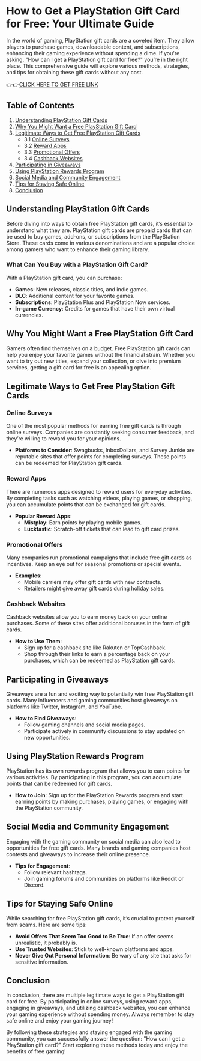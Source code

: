 # How to Get a PlayStation Gift Card for Free: Your Ultimate Guide

In the world of gaming, PlayStation gift cards are a coveted item. They allow players to purchase games, downloadable content, and subscriptions, enhancing their gaming experience without spending a dime. If you're asking, "How can I get a PlayStation gift card for free?" you’re in the right place. This comprehensive guide will explore various methods, strategies, and tips for obtaining these gift cards without any cost.

👉👉[CLICK HERE TO GET FREE LINK](https://todaylink.site/freegiftcard/)

## Table of Contents

1. [Understanding PlayStation Gift Cards](#understanding-playstation-gift-cards)
2. [Why You Might Want a Free PlayStation Gift Card](#why-you-might-want-a-free-playstation-gift-card)
3. [Legitimate Ways to Get Free PlayStation Gift Cards](#legitimate-ways-to-get-free-playstation-gift-cards)
   - 3.1 [Online Surveys](#online-surveys)
   - 3.2 [Reward Apps](#reward-apps)
   - 3.3 [Promotional Offers](#promotional-offers)
   - 3.4 [Cashback Websites](#cashback-websites)
4. [Participating in Giveaways](#participating-in-giveaways)
5. [Using PlayStation Rewards Program](#using-playstation-rewards-program)
6. [Social Media and Community Engagement](#social-media-and-community-engagement)
7. [Tips for Staying Safe Online](#tips-for-staying-safe-online)
8. [Conclusion](#conclusion)

## Understanding PlayStation Gift Cards

Before diving into ways to obtain free PlayStation gift cards, it’s essential to understand what they are. PlayStation gift cards are prepaid cards that can be used to buy games, add-ons, or subscriptions from the PlayStation Store. These cards come in various denominations and are a popular choice among gamers who want to enhance their gaming library.

### What Can You Buy with a PlayStation Gift Card?

With a PlayStation gift card, you can purchase:

- **Games**: New releases, classic titles, and indie games.
- **DLC**: Additional content for your favorite games.
- **Subscriptions**: PlayStation Plus and PlayStation Now services.
- **In-game Currency**: Credits for games that have their own virtual currencies.

## Why You Might Want a Free PlayStation Gift Card

Gamers often find themselves on a budget. Free PlayStation gift cards can help you enjoy your favorite games without the financial strain. Whether you want to try out new titles, expand your collection, or dive into premium services, getting a gift card for free is an appealing option.

## Legitimate Ways to Get Free PlayStation Gift Cards

### Online Surveys

One of the most popular methods for earning free gift cards is through online surveys. Companies are constantly seeking consumer feedback, and they’re willing to reward you for your opinions.

- **Platforms to Consider**: Swagbucks, InboxDollars, and Survey Junkie are reputable sites that offer points for completing surveys. These points can be redeemed for PlayStation gift cards.

### Reward Apps

There are numerous apps designed to reward users for everyday activities. By completing tasks such as watching videos, playing games, or shopping, you can accumulate points that can be exchanged for gift cards.

- **Popular Reward Apps**: 
  - **Mistplay**: Earn points by playing mobile games.
  - **Lucktastic**: Scratch-off tickets that can lead to gift card prizes.

### Promotional Offers

Many companies run promotional campaigns that include free gift cards as incentives. Keep an eye out for seasonal promotions or special events.

- **Examples**: 
  - Mobile carriers may offer gift cards with new contracts.
  - Retailers might give away gift cards during holiday sales.

### Cashback Websites

Cashback websites allow you to earn money back on your online purchases. Some of these sites offer additional bonuses in the form of gift cards.

- **How to Use Them**: 
  - Sign up for a cashback site like Rakuten or TopCashback.
  - Shop through their links to earn a percentage back on your purchases, which can be redeemed as PlayStation gift cards.

## Participating in Giveaways

Giveaways are a fun and exciting way to potentially win free PlayStation gift cards. Many influencers and gaming communities host giveaways on platforms like Twitter, Instagram, and YouTube.

- **How to Find Giveaways**: 
  - Follow gaming channels and social media pages.
  - Participate actively in community discussions to stay updated on new opportunities.

## Using PlayStation Rewards Program

PlayStation has its own rewards program that allows you to earn points for various activities. By participating in this program, you can accumulate points that can be redeemed for gift cards.

- **How to Join**: Sign up for the PlayStation Rewards program and start earning points by making purchases, playing games, or engaging with the PlayStation community.

## Social Media and Community Engagement

Engaging with the gaming community on social media can also lead to opportunities for free gift cards. Many brands and gaming companies host contests and giveaways to increase their online presence.

- **Tips for Engagement**: 
  - Follow relevant hashtags.
  - Join gaming forums and communities on platforms like Reddit or Discord.

## Tips for Staying Safe Online

While searching for free PlayStation gift cards, it’s crucial to protect yourself from scams. Here are some tips:

- **Avoid Offers That Seem Too Good to Be True**: If an offer seems unrealistic, it probably is.
- **Use Trusted Websites**: Stick to well-known platforms and apps.
- **Never Give Out Personal Information**: Be wary of any site that asks for sensitive information.

## Conclusion

In conclusion, there are multiple legitimate ways to get a PlayStation gift card for free. By participating in online surveys, using reward apps, engaging in giveaways, and utilizing cashback websites, you can enhance your gaming experience without spending money. Always remember to stay safe online and enjoy your gaming journey!

By following these strategies and staying engaged with the gaming community, you can successfully answer the question: "How can I get a PlayStation gift card?" Start exploring these methods today and enjoy the benefits of free gaming!
